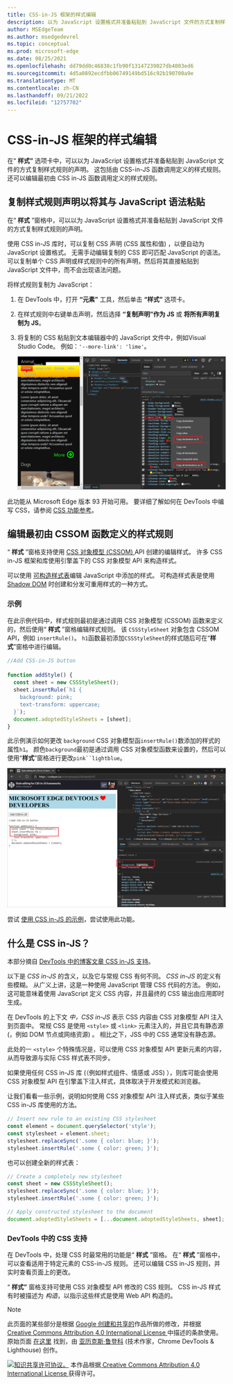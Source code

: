 ```yaml
---
title: CSS-in-JS 框架的样式编辑
description: 以为 JavaScript 设置格式并准备粘贴到 JavaScript 文件的方式复制样式规则的声明。  编辑最初由 CSSOM 函数定义的样式规则。
author: MSEdgeTeam
ms.author: msedgedevrel
ms.topic: conceptual
ms.prod: microsoft-edge
ms.date: 08/25/2021
ms.openlocfilehash: dd79dd0c46838c1fb90f13147239027db4003ed6
ms.sourcegitcommit: 4d5a0892ecdfbb06749149bd516c92b190700a9e
ms.translationtype: MT
ms.contentlocale: zh-CN
ms.lasthandoff: 09/21/2022
ms.locfileid: "12757702"
---
```

<!-- Copyright Alex Rudenko

   Licensed under the Apache License, Version 2.0 (the "License");
   you may not use this file except in compliance with the License.
   You may obtain a copy of the License at

       https://www.apache.org/licenses/LICENSE-2.0

   Unless required by applicable law or agreed to in writing, software
   distributed under the License is distributed on an "AS IS" BASIS,
   WITHOUT WARRANTIES OR CONDITIONS OF ANY KIND, either express or implied.
   See the License for the specific language governing permissions and
   limitations under the License. -->
# <a name="style-editing-for-css-in-js-frameworks"></a>CSS-in-JS 框架的样式编辑

在“ **样式”** 选项卡中，可以以为 JavaScript 设置格式并准备粘贴到 JavaScript 文件的方式复制样式规则的声明。  这包括由 CSS-in-JS 函数调用定义的样式规则。  还可以编辑最初由 CSS in-JS 函数调用定义的样式规则。


<!-- ====================================================================== -->
## <a name="copying-style-rule-declarations-to-paste-them-with-javascript-syntax"></a>复制样式规则声明以将其与 JavaScript 语法粘贴

在“ **样式** ”窗格中，可以以为 JavaScript 设置格式并准备粘贴到 JavaScript 文件的方式复制样式规则的声明。

使用 CSS in-JS 库时，可以复制 CSS 声明 (CSS 属性和值) ，以便自动为 JavaScript 设置格式。  无需手动编辑复制的 CSS 即可匹配 JavaScript 的语法。  可以复制单个 CSS 声明或样式规则中的所有声明，然后将其直接粘贴到 JavaScript 文件中，而不会出现语法问题。

将样式规则复制为 JavaScript：

1. 在 DevTools 中，打开 **“元素”** 工具，然后单击 **“样式”** 选项卡。

1. 在样式规则中右键单击声明，然后选择 **“复制声明”作为 JS** 或 **将所有声明复制为 JS**。

1. 将复制的 CSS 粘贴到文本编辑器中的 JavaScript 文件中，例如Visual Studio Code。  例如：`'--more-link': 'lime'`。

   ![样式规则的上下文菜单，包括“将声明复制为 JS”和“将所有声明复制为 JS”命令。](images/copy-declaration-as-js.msft.png)

此功能从 Microsoft Edge 版本 93 开始可用。 <!-- delete statement sometime after September 2, 2021 --> 要详细了解如何在 DevTools 中编写 CSS，请参阅 [CSS 功能参考](reference.md)。


<!-- ====================================================================== -->
## <a name="editing-style-rules-that-were-initially-defined-by-a-cssom-function"></a>编辑最初由 CSSOM 函数定义的样式规则

<!-- from https://learn.microsoft.com/microsoft-edge/devtools-guide-chromium/whats-new/2020/06/devtools#style-editing-for-css-in-js-frameworks -->

“ **样式** ”窗格支持使用 [CSS 对象模型 (CSSOM) ](https://drafts.csswg.org/cssom) API 创建的编辑样式。  许多 CSS in-JS 框架和库使用引擎盖下的 CSS 对象模型 API 来构造样式。

可以使用 [可构造样式表](https://wicg.github.io/construct-stylesheets/)编辑 JavaScript 中添加的样式。  可构造样式表是使用 [Shadow DOM](https://developer.mozilla.org/docs/Web/Web_Components/Using_shadow_DOM) 时创建和分发可重用样式的一种方式。

### <a name="example"></a>示例

在此示例代码中，样式规则最初是通过调用 CSS 对象模型 (CSSOM) 函数来定义的，然后使用“ **样式** ”窗格编辑样式规则。  该 `CSSStyleSheet` 对象包含 CSSOM API，例如 `insertRule()`。  `h1`函数最初添加`CSSStyleSheet`的样式随后可在“**样式**”窗格中进行编辑。

```javascript
//Add CSS-in-JS button

function addStyle() {
  const sheet = new CSSStyleSheet();
  sheet.insertRule(`h1 {
    background: pink;
    text-transform: uppercase;
  }`);
  document.adoptedStyleSheets = [sheet];
}
```

此示例演示如何更改 `background` CSS 对象模型函`insertRule()`数添加的样式的属性`h1`。  颜色`background`最初是通过调用 CSS 对象模型函数来设置的，然后可以使用“**样式**”窗格进行更改`pink``lightblue`。

![将使用“CSSStyleSheet”添加的 h1 样式的背景属性从“粉红色”更改为“浅蓝色”。](../media/css-in-js.msft.png)

尝试 [使用 CSS in-JS 的示例](https://codepen.io/zoherghadyali/full/abdGrPZ)，尝试使用此功能。


<!-- ====================================================================== -->
## <a name="what-is-css-in-js"></a>什么是 CSS in-JS？

本部分摘自 [DevTools 中的博客文章 CSS in-JS 支持](https://developer.chrome.com/blog/css-in-js/)。

以下是 _CSS in-JS_ 的含义，以及它与常规 CSS 有何不同。  _CSS in-JS_ 的定义有些模糊。  从广义上讲，这是一种使用 JavaScript 管理 CSS 代码的方法。  例如，这可能意味着使用 JavaScript 定义 CSS 内容，并且最终的 CSS 输出由应用即时生成。

在 DevTools 的上下文 _中，CSS in-JS_ 表示 CSS 内容由 CSS 对象模型 API 注入到页面中。  常规 CSS 是使用 `<style>` 或 `<link>` 元素注入的，并且它具有静态源 (，例如 DOM 节点或网络资源) 。  相比之下，JSS 中的 CSS 通常没有静态源。

此处的一 `<style>` 个特殊情况是，可以使用 CSS 对象模型 API 更新元素的内容，从而导致源与实际 CSS 样式表不同步。

如果使用任何 CSS in-JS 库 (（例如样式组件、情感或 JSS) ），则库可能会使用 CSS 对象模型 API 在引擎盖下注入样式，具体取决于开发模式和浏览器。

让我们看看一些示例，说明如何使用 CSS 对象模型 API 注入样式表，类似于某些 CSS in-JS 库使用的方法。

```javascript
// Insert new rule to an existing CSS stylesheet
const element = document.querySelector('style');
const stylesheet = element.sheet;
stylesheet.replaceSync('.some { color: blue; }');
stylesheet.insertRule('.some { color: green; }');
```

也可以创建全新的样式表：

```javascript
// Create a completely new stylesheet
const sheet = new CSSStyleSheet();
stylesheet.replaceSync('.some { color: blue; }');
stylesheet.insertRule('.some { color: green; }');
```

```javascript
// Apply constructed stylesheet to the document
document.adoptedStyleSheets = [...document.adoptedStyleSheets, sheet];
```

### <a name="css-support-in-devtools"></a>DevTools 中的 CSS 支持

在 DevTools 中，处理 CSS 时最常用的功能是“ **样式** ”窗格。  在“ **样式** ”窗格中，可以查看适用于特定元素的 CSS-in-JS 规则。  还可以编辑 CSS in-JS 规则，并实时查看页面上的更改。

“ **样式”** 窗格支持可使用 CSS 对象模型 API 修改的 CSS 规则。  CSS in-JS 样式有时被描述为 _构造_，以指示这些样式是使用 Web API 构造的。

<!-- video https://storage.googleapis.com/chrome-gcs-uploader.appspot.com/video/dPDCek3EhZgLQPGtEG3y0fTn4v82/Jy8q9gPbQknRturLyCsq.mp4 -->


<!-- ====================================================================== -->
> [!NOTE]
> 此页面的某些部分是根据 [Google 创建和共享的](https://developers.google.com/terms/site-policies)作品所做的修改，并根据[ Creative Commons Attribution 4.0 International License ](https://creativecommons.org/licenses/by/4.0)中描述的条款使用。
> 原始页面 [在这里](https://developer.chrome.com/blog/css-in-js/) 找到，由 [亚历克斯·鲁登科](https://developers.google.com/web/resources/contributors#alex-rudenko) (技术作家，Chrome DevTools \& Lighthouse) 创作。

[![知识共享许可协议。](../../media/cc-logo/88x31.png)](https://creativecommons.org/licenses/by/4.0)
本作品根据[ Creative Commons Attribution 4.0 International License ](https://creativecommons.org/licenses/by/4.0)获得许可。
